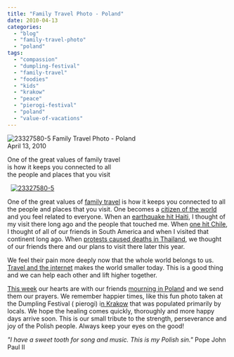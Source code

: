 ```yaml
---
title: "Family Travel Photo - Poland"
date: 2010-04-13
categories: 
  - "blog"
  - "family-travel-photo"
  - "poland"
tags: 
  - "compassion"
  - "dumpling-festival"
  - "family-travel"
  - "foodies"
  - "kids"
  - "krakow"
  - "peace"
  - "pierogi-festival"
  - "poland"
  - "value-of-vacations"
---
```


![23327580-5](https://pub-ac94b3f306b24c0dba4238943c97f2e1.r2.dev/6a00e5502a950788330133eca97d65970b.jpg) Family Travel Photo - Poland  
April 13, 2010

One of the great values of family travel  
is how it keeps you connected to all  
the people and places that you visit

<!--more-->

  [](https://pub-ac94b3f306b24c0dba4238943c97f2e1.r2.dev/6a00e5502a9507883301347fd433a0970c.jpg)[![23327580-5](http://soultravelers3new.local/wp-content/uploads/wp-content/uploads/2025/09/6a00e5502a950788330133eca92448970b.jpg)](http://soultravelers3new.local/wp-content/uploads/wp-content/uploads/2025/09/6a00e5502a950788330133eca92448970b.jpg) 

  
One of the great values of [family travel](http://soultravelers3new.local/2009/04/how-to-travel-the-world-as-a-digital-nomad-family.html) is how it keeps you connected to all the people and places that you visit. One becomes a [citizen of the world](http://soultravelers3new.local/2010/04/family-travel-homeschool-education-global-students-lifestyle-design-location-independent-4hww-around.html#more) and you feel related to everyone. When an [earthquake hit Haiti,](http://matadorchange.com/what-you-can-do-to-help-haiti) I thought of my visit there long ago and the people that touched me. When [one hit Chile](http://www.youtube.com/watch?v=5aA7mFDGMEA), I thought of all of our friends in South America and when I visited that continent long ago. When [protests caused deaths in Thailand](http://legalnomads.blogspot.com/2010/04/deadly-protests-in-bangkok.html), we thought of our friends there and our plans to visit there later this year. 

We feel their pain more deeply now that the whole world belongs to us. [Travel and the internet](http://soultravelers3new.local/2009/02/twitter-travel-20.html) makes the world smaller today. This is a good thing and we can help each other and lift higher together.

[This week](http://edition.cnn.com/2010/WORLD/europe/04/12/russia.crash.scene/index.html) our hearts are with our friends [mourning in Poland](http://www.boston.com/bigpicture/2010/04/poland_in_mourning.html) and we send them our prayers. We remember happier times, like this fun photo taken at the Dumpling Festival ( pierogi) i[n Krakow](http://soultravelers3new.local/2009/09/-a-cool-krakow-bb-poland-best-budget-hotel.html) that was populated primarily by locals. We hope the healing comes quickly, thoroughly and more happy days arrive soon. This is our small tribute to the strength, perseverance and joy of the Polish people. Always keep your eyes on the good!

_"I have a sweet tooth for song and music. This is my Polish sin."_ Pope John Paul II[  
](http://www.brainyquote.com/quotes/quotes/p/popejohnpa114679.html)

